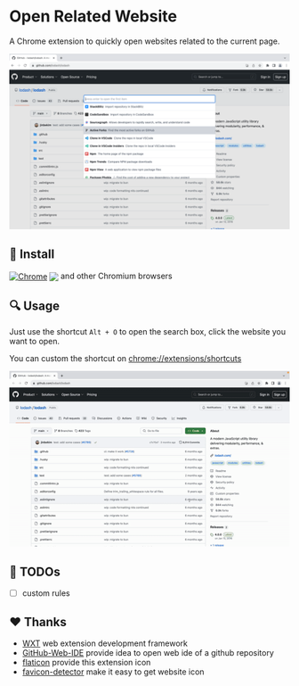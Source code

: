 # Open Related Website

A Chrome extension to quickly open websites related to the current page.

![use on github](./screenshots/github.png)

## 🔧 Install

[link-chrome]: https://chromewebstore.google.com/detail/open-related-website/kgpcgldebjnldkgfiecjogencpiadpml 'Version published on Chrome Web Store'

[<img src="https://raw.githubusercontent.com/alrra/browser-logos/90fdf03c/src/chrome/chrome.svg" width="48" alt="Chrome" valign="middle">][link-chrome] [<img valign="middle" src="https://img.shields.io/chrome-web-store/v/kgpcgldebjnldkgfiecjogencpiadpml.svg?label=%20">][link-chrome] and other Chromium browsers

## 🔍 Usage

Just use the shortcut `Alt + O` to open the search box, click the website you want to open.

You can custom the shortcut on <chrome://extensions/shortcuts>

![usage](./screenshots/usage.gif)

## 📝 TODOs

- [ ] custom rules

## ❤️ Thanks

- [WXT](https://github.com/wxt-dev/wxt) web extension development framework
- [GitHub-Web-IDE](https://github.com/zvizvi/GitHub-Web-IDE) provide idea to open web ide of a github repository
- [flaticon](https://www.flaticon.com/free-icon/neural_2103633?term=network&page=1&position=8&origin=search&related_id=2103633) provide this extension icon
- [favicon-detector](https://github.com/BlackGlory/favicon-detector) make it easy to get website icon
